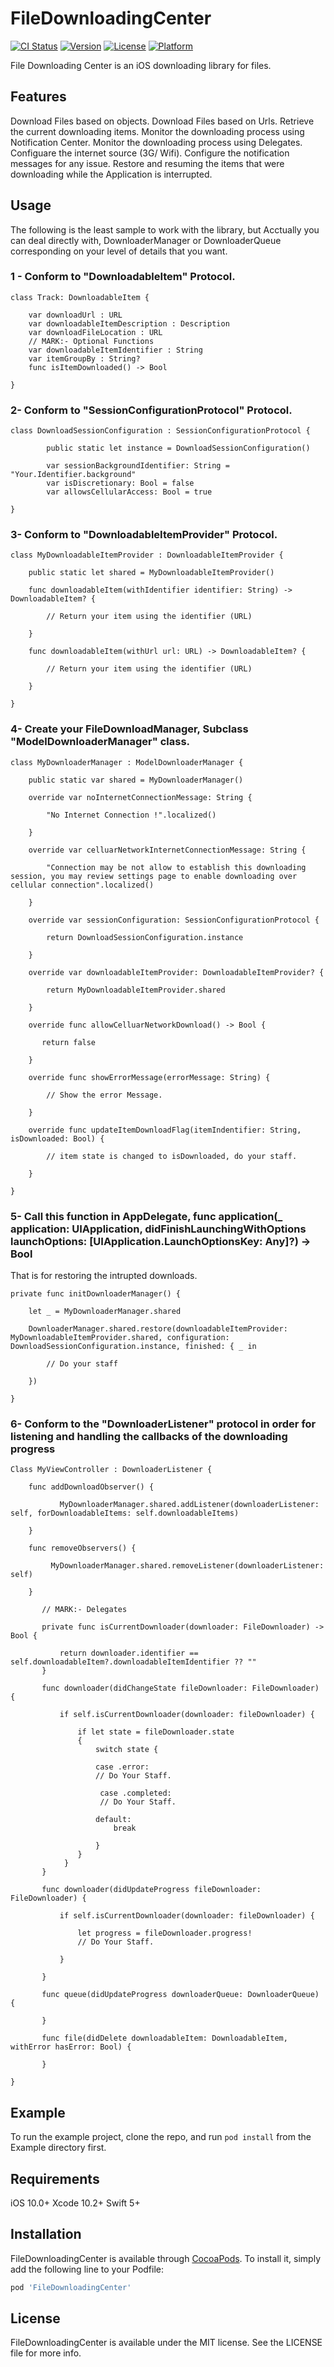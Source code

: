 # FileDownloadingCenter


[![CI Status](https://img.shields.io/travis/amr-abdelfattah/FileDownloadingCenter.svg?style=flat)](https://travis-ci.org/amr-abdelfattah/FileDownloadingCenter)
[![Version](https://img.shields.io/cocoapods/v/FileDownloadingCenter.svg?style=flat)](https://cocoapods.org/pods/FileDownloadingCenter)
[![License](https://img.shields.io/cocoapods/l/FileDownloadingCenter.svg?style=flat)](https://cocoapods.org/pods/FileDownloadingCenter)
[![Platform](https://img.shields.io/cocoapods/p/FileDownloadingCenter.svg?style=flat)](https://cocoapods.org/pods/FileDownloadingCenter)

File Downloading Center is an iOS downloading library for files.


## Features

Download Files based on objects.
Download Files based on Urls.
Retrieve the current downloading items.
Monitor the downloading process using Notification Center.
Monitor the downloading process using Delegates.
Configuare the internet source (3G/ Wifi).
Configure the notification messages for any issue.
Restore and resuming the items that were downloading  while the Application is interrupted. 


## Usage

The following is the least sample to work with the library, but Acctually you can deal directly with, 
DownloaderManager or DownloaderQueue corresponding on your level of details that you want.

### 1 - Conform to "DownloadableItem" Protocol.

    class Track: DownloadableItem {

        var downloadUrl : URL
        var downloadableItemDescription : Description
        var downloadFileLocation : URL
        // MARK:- Optional Functions
        var downloadableItemIdentifier : String
        var itemGroupBy : String?
        func isItemDownloaded() -> Bool

    }

### 2- Conform to "SessionConfigurationProtocol" Protocol.
    
    class DownloadSessionConfiguration : SessionConfigurationProtocol {
        
            public static let instance = DownloadSessionConfiguration()
            
            var sessionBackgroundIdentifier: String = "Your.Identifier.background"
            var isDiscretionary: Bool = false
            var allowsCellularAccess: Bool = true
        
    }

### 3-  Conform to "DownloadableItemProvider" Protocol.

    class MyDownloadableItemProvider : DownloadableItemProvider {
        
        public static let shared = MyDownloadableItemProvider()
        
        func downloadableItem(withIdentifier identifier: String) -> DownloadableItem? {
            
            // Return your item using the identifier (URL) 
            
        }
        
        func downloadableItem(withUrl url: URL) -> DownloadableItem? {
            
            // Return your item using the identifier (URL)
            
        }
        
    }


### 4- Create your FileDownloadManager, Subclass "ModelDownloaderManager" class.

    class MyDownloaderManager : ModelDownloaderManager {
        
        public static var shared = MyDownloaderManager()
        
        override var noInternetConnectionMessage: String {
            
            "No Internet Connection !".localized()
            
        }
        
        override var celluarNetworkInternetConnectionMessage: String {
            
            "Connection may be not allow to establish this downloading session, you may review settings page to enable downloading over cellular connection".localized()
            
        }
        
        override var sessionConfiguration: SessionConfigurationProtocol {
            
            return DownloadSessionConfiguration.instance
            
        }
       
        override var downloadableItemProvider: DownloadableItemProvider? {
        
            return MyDownloadableItemProvider.shared
            
        }
        
        override func allowCelluarNetworkDownload() -> Bool {
            
           return false
            
        }
        
        override func showErrorMessage(errorMessage: String) {
            
            // Show the error Message.
            
        }
        
        override func updateItemDownloadFlag(itemIndentifier: String, isDownloaded: Bool) {
            
            // item state is changed to isDownloaded, do your staff.
            
        }
        
    }

### 5- Call this function in AppDelegate, func application(_ application: UIApplication, didFinishLaunchingWithOptions launchOptions: [UIApplication.LaunchOptionsKey: Any]?) -> Bool
That is for restoring the intrupted downloads.

    private func initDownloaderManager() {
           
        let _ = MyDownloaderManager.shared
        
        DownloaderManager.shared.restore(downloadableItemProvider: MyDownloadableItemProvider.shared, configuration: DownloadSessionConfiguration.instance, finished: { _ in
                   
            // Do your staff
                        
        })
               
    }

### 6- Conform to the "DownloaderListener" protocol in order for listening and handling the callbacks of the downloading progress

    Class MyViewController : DownloaderListener {

        func addDownloadObserver() {
               
               MyDownloaderManager.shared.addListener(downloaderListener: self, forDownloadableItems: self.downloadableItems)
               
        }

        func removeObservers() {
             
             MyDownloaderManager.shared.removeListener(downloaderListener: self)
               
        }
           
           // MARK:- Delegates
           
           private func isCurrentDownloader(downloader: FileDownloader) -> Bool {
               
               return downloader.identifier == self.downloadableItem?.downloadableItemIdentifier ?? ""
           }
           
           func downloader(didChangeState fileDownloader: FileDownloader) {
               
               if self.isCurrentDownloader(downloader: fileDownloader) {
               
                   if let state = fileDownloader.state
                   {
                       switch state {
                           
                       case .error:
                       // Do Your Staff.
                           
                        case .completed:
                        // Do Your Staff.
                           
                       default:
                           break
                           
                       }
                   }
                }
           }
           
           func downloader(didUpdateProgress fileDownloader: FileDownloader) {
               
               if self.isCurrentDownloader(downloader: fileDownloader) {
                   
                   let progress = fileDownloader.progress!
                   // Do Your Staff.
                   
               }
               
           }
           
           func queue(didUpdateProgress downloaderQueue: DownloaderQueue) {
               
           }
           
           func file(didDelete downloadableItem: DownloadableItem, withError hasError: Bool) {
             
           }
           
    }


## Example

To run the example project, clone the repo, and run `pod install` from the Example directory first.

## Requirements

iOS 10.0+
Xcode 10.2+
Swift 5+

## Installation

FileDownloadingCenter is available through [CocoaPods](https://cocoapods.org). To install
it, simply add the following line to your Podfile:

```ruby
pod 'FileDownloadingCenter'
```

## License

FileDownloadingCenter is available under the MIT license. See the LICENSE file for more info.
